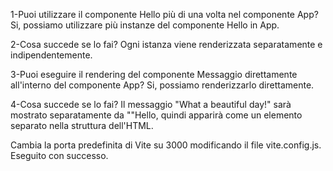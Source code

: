 1-Puoi utilizzare il componente Hello più di una volta nel componente App?
Si, possiamo utilizzare più instanze del componente Hello in App.

2-Cosa succede se lo fai?
Ogni istanza viene renderizzata separatamente e indipendentemente.

3-Puoi eseguire il rendering del componente Messaggio direttamente all'interno del componente App?
Si, possiamo renderizzarlo direttamente.

4-Cosa succede se lo fai?
Il messaggio "What a beautiful day!" sarà mostrato separatamente da ""Hello, quindi apparirà come un elemento separato nella struttura dell'HTML.

Cambia la porta predefinita di Vite su 3000 modificando il file vite.config.js.
Eseguito con successo.
